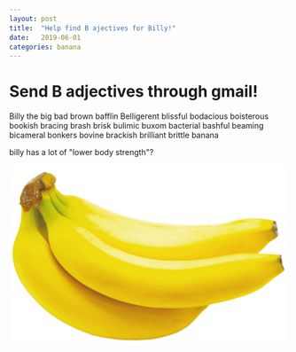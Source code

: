 ```yaml
---
layout: post
title:  "Help find B ajectives for Billy!"
date:   2019-06-01
categories: banana
---
```


# Send B adjectives through gmail!
Billy the big bad brown bafflin Belligerent blissful bodacious boisterous bookish bracing brash brisk bulimic buxom bacterial bashful beaming bicameral bonkers bovine brackish brilliant brittle banana

billy has a lot of "lower body strength"?

![bbbb](/iii/2019/06/04/billana.png)
